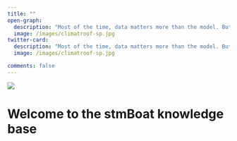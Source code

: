 ```yaml
---
title: ""
open-graph:
  description: "Most of the time, data matters more than the model. But what is reality without model?"
  image: /images/climatroof-sp.jpg
twitter-card:
  description: "Most of the time, data matters more than the model. But what is reality without model?"
  image: /images/climatroof-sp.jpg

comments: false
---
```

<style>
  body {
  background-image: url("");
  background-size: cover;
  background-repeat: no-repeat;
}
  
</style>



![](//images/climatroof-sp.jpg)

# Welcome to the stmBoat knowledge base 
